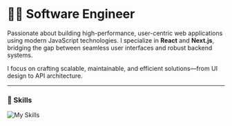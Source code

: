 # 👨‍💻 Software Engineer

Passionate about building high-performance, user-centric web applications using modern JavaScript technologies. I specialize in **React** and **Next.js**, bridging the gap between seamless user interfaces and robust backend systems.

I focus on crafting scalable, maintainable, and efficient solutions—from UI design to API architecture.

---

### 💼 Skills

<p align="left">
  <img src="https://skillicons.dev/icons?i=typescript,react,next,tailwind,prisma,mongodb,express,nodejs,nest,graphql,postgres,docker,vercel,git" alt="My Skills" />
</p>

